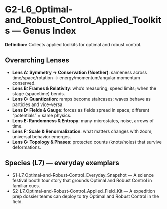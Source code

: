 # G2-L6_Optimal-and_Robust_Control_Applied_Toolkits — Genus Index
**Definition:** Collects applied toolkits for optimal and robust control.

## Overarching Lenses

- **Lens A: Symmetry -> Conservation (Noether)**: sameness across time/space/rotation → energy/momentum/angular momentum conserved.
- **Lens B: Frames & Relativity**: who’s measuring; speed limits; when the stage (spacetime) bends.
- **Lens C: Quantization**: ramps become staircases; waves behave as particles and vice-versa.
- **Lens D: Fields & Gauge**: forces as fields spread in space; different “potentials” = same physics.
- **Lens E: Randomness & Entropy**: many-microstates, noise, arrows of time.
- **Lens F: Scale & Renormalization**: what matters changes with zoom; universal behavior emerges.
- **Lens G: Topology & Phases**: protected counts (knots/holes) that survive deformations.

## Species (L7) — everyday exemplars
- S1-L7_Optimal-and-Robust-Control_Everyday_Snapshot — A science festival booth tour story that grounds Optimal and Robust Control in familiar cues.
- S2-L7_Optimal-and-Robust-Control_Applied_Field_Kit — A expedition prep dossier teams can deploy to try Optimal and Robust Control in the field.
